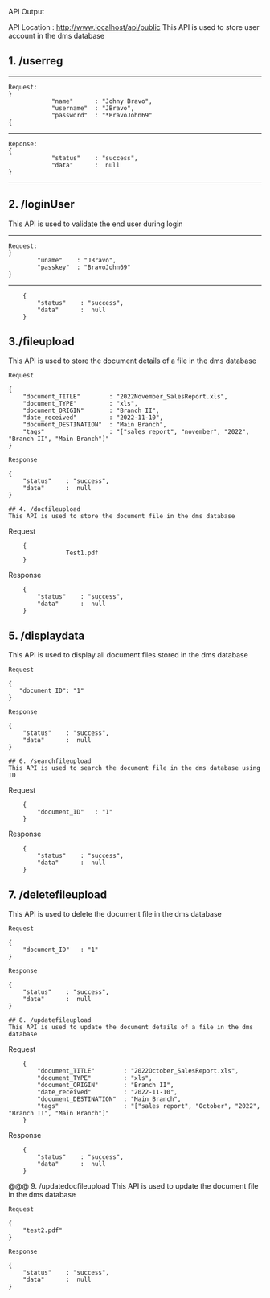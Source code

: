 API Output

API Location : http://www.localhost/api/public
This API is used to store user account in the dms database

## 1. /userreg 
________________________________________
```
Request:
}
            "name"      : "Johny Bravo",
            "username"  : "JBravo",
            "password"  : "*BravoJohn69"
{           
```
________________________________________ 
```
Reponse:
{
            "status"    : "success",
            "data"      :  null
}
```
________________________________________   

## 2. /loginUser
This API is used to validate the end user during login
________________________________________ 
```
Request: 
}
        "uname"    : "JBravo",
        "passkey"  : "BravoJohn69"
}        
```        
________________________________________
```
    {
        "status"    : "success",
        "data"      :  null
    }
```
## 3./fileupload
This API is used to store the document details of a file in the dms database

```
Request
```
    {
        "document_TITLE"        : "2022November_SalesReport.xls",
        "document_TYPE"         : "xls",
        "document_ORIGIN"       : "Branch II",
        "date_received"         : "2022-11-10",
        "document_DESTINATION"  : "Main Branch",
        "tags"                  : "["sales report", "november", "2022", "Branch II", "Main Branch"]"
    }
```
Response
```
    {
        "status"    : "success",
        "data"      :  null
    }
```
## 4. /docfileupload
This API is used to store the document file in the dms database

```
Request
```
    {
	            Test1.pdf	
    }
```
Response
```
    {
        "status"    : "success",
        "data"      :  null
    }
```
## 5. /displaydata
This API is used to display all document files stored in the dms database

```
Request
```
    {
       "document_ID": "1" 
    }
```
Response
```
    {
        "status"    : "success",
        "data"      :  null
    }
```
## 6. /searchfileupload
This API is used to search the document file in the dms database using ID

```
Request
```
    {
        "document_ID"   : "1"
    }
```
Response
```
    {
        "status"    : "success",
        "data"      :  null
    }
```
## 7. /deletefileupload
This API is used to delete the document file in the dms database

```
Request
```
    {
        "document_ID"   : "1"
    }
```
Response
```
    {
        "status"    : "success",
        "data"      :  null
    }
```
## 8. /updatefileupload
This API is used to update the document details of a file in the dms database

```
Request
```
    {
        "document_TITLE"        : "2022October_SalesReport.xls",
        "document_TYPE"         : "xls",
        "document_ORIGIN"       : "Branch II",
        "date_received"         : "2022-11-10",
        "document_DESTINATION"  : "Main Branch",
        "tags"                  : "["sales report", "October", "2022", "Branch II", "Main Branch"]"
    }
```
Response
```
    {
        "status"    : "success",
        "data"      :  null
    }
```
@@@ 9. /updatedocfileupload
This API is used to update the document file in the dms database

```
Request
```
    {
        "test2.pdf"
    }
```
Response
```
    {
        "status"    : "success",
        "data"      :  null
    }
```

